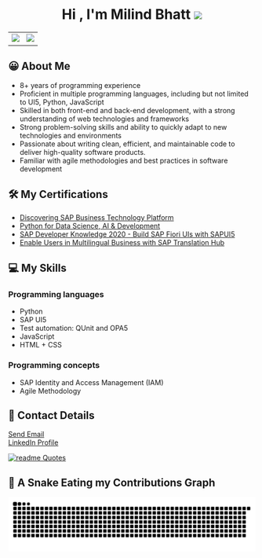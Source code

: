 
<h1 align="center">Hi , I'm Milind Bhatt <img src="https://media.giphy.com/media/hvRJCLFzcasrR4ia7z/giphy.gif" width="35"></h1>
<p align="center">



<table>
  <tr>
    <th><a href="https://github.com/DenverCoder1/readme-typing-svg"><img src="https://readme-typing-svg.herokuapp.com?font=Time+New+Roman&color=%23C8BE25&size=25&center=true&vCenter=true&width=600&height=100&lines=Senior+Software+Developer+at+SAP;Based+In+Munich;Competitive+Programmer;Expert+on+Python;Expert+on+SAPUI5;Expert+on+JavaScriprt;Love+To+Code"></a></th>
    <th><img src="https://media.giphy.com/media/v1.Y2lkPTc5MGI3NjExdXR2bXN0OWpuMDA5NzRha211N2c0YjFtaDczbXJsYzRlZjIzejR6NCZlcD12MV9pbnRlcm5hbF9naWZfYnlfaWQmY3Q9Zw/nGMnDqebzDcfm/giphy.gif"/></th>
    
  </tr>

</table>
</p>
<be>

<be>


## &#128512; About Me

<p align="center"> 
  
  <ul>
  <li>8+ years of programming experience</li>
    <li>Proficient in multiple programming languages, including but not limited to UI5, Python, JavaScript</li>
   <li>Skilled in both front-end and back-end development, with a strong understanding of web technologies and frameworks </li>
     <li>Strong problem-solving skills and ability to quickly adapt to new technologies and environments </li>
     <li>Passionate about writing clean, efficient, and maintainable code to deliver high-quality software products. </li>
     <li>Familiar with agile methodologies and best practices in software development </li>

</ul>
</p>


## 🛠️ My Certifications

<p align="center"> 
   
  <ul>
  <li><a href= "https://www.credly.com/badges/b2ea3049-3152-4508-af03-8adf510e65fd" target="_blank">Discovering SAP Business Technology Platform </a></li>
  <li><a href= "https://coursera.org/share/140ae36b142058f914409a0551718797" target="_blank">Python for Data Science, AI & Development</a></li>
  <li><a href= "https://www.credly.com/badges/1f04907e-393f-4226-b366-a5f7f3c4d218/linked_in_profile" target="_blank">SAP Developer Knowledge​ 2020 - Build SAP Fiori UIs with SAPUI5</a></li>
 <li><a href= "https://open.sap.com/verify/xuvis-dafiz-gahos-lidon-dafot" target="_blank">Enable Users in Multilingual Business with SAP Translation Hub</a></li>
  
</ul>
</p>




## &#128187; My Skills

### Programming languages

<p align="center"> 

  <ul>
  <li>Python</li>
  <li>SAP UI5</li>
    <li>Test automation: QUnit and OPA5</li>
  <li>JavaScript</li>  
  <li>HTML + CSS</li>
    
</ul>
</p>

### Programming concepts

<p align="center"> 
  
  <ul>
   <li>SAP Identity and Access Management (IAM)</li>
  <li>Agile Methodology</li>
</ul>
</p>

## &#128232; Contact Details

<p> 
 
<a href= "mailto:bhattmilindv@gmail.com" target="_blank">Send Email</a> <br>
<a href="https://www.linkedin.com/in/bhattmilind/" target="_blank">LinkedIn Profile </a>
</p>

[![readme Quotes](https://quotes-github-readme.vercel.app/api?type=vertical)](https://github.com/piyushsuthar/github-readme-quotes)

	
## 🐍 A Snake Eating my Contributions Graph
	
<p align = "center">
	<img src = "https://github.com/7oSkaaa/7oSkaaa/blob/output/github-contribution-grid-snake.svg?" alt = "Snake Game"/>
</p>
